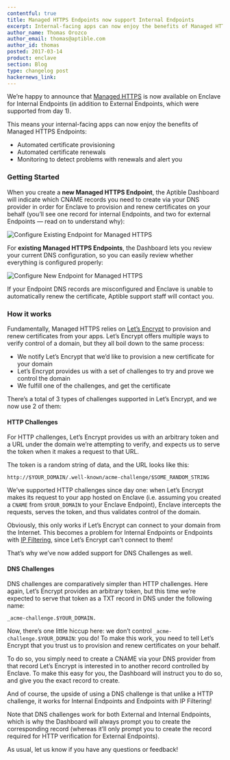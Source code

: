 ```yaml
---
contentful: true
title: Managed HTTPS Endpoints now support Internal Endpoints
excerpt: Internal-facing apps can now enjoy the benefits of Managed HTTPS Endpoints.
author_name: Thomas Orozco
author_email: thomas@aptible.com
author_id: thomas
posted: 2017-03-14
product: enclave
section: Blog
type: changelog post
hackernews_link:
---
```


We’re happy to announce that [Managed HTTPS](https://www.aptible.com/blog/managed-https/) is now available on Enclave for Internal Endpoints (in addition to External Endpoints, which were supported from day 1).

This means your internal-facing apps can now enjoy the benefits of Managed HTTPS Endpoints:

- Automated certificate provisioning
- Automated certificate renewals
- Monitoring to detect problems with renewals and alert you


### Getting Started
When you create a __new Managed HTTPS Endpoint__, the Aptible Dashboard will indicate which CNAME records you need to create via your DNS provider in order for Enclave to provision and renew certificates on your behalf (you’ll see one record for internal Endpoints, and two for external Endpoints — read on to understand why):

![Configure Existing Endpoint for Managed HTTPS](//images.contentful.com/8djp5jlzqrnc/59C4fZSI2AoEeQI0M0oCs6/41cec0b8467b3efd78936cb8eafad54c/image01.png)

For __existing Managed HTTPS Endpoints__, the Dashboard lets you review your current DNS configuration, so you can easily review whether everything is configured properly:

![Configure New Endpoint for Managed HTTPS](//images.contentful.com/8djp5jlzqrnc/2CLaBK7Ec0wie4OC8aMUoC/7eac92b25d583df696c0e919d476d6b8/image00.png)

If your Endpoint DNS records are misconfigured and Enclave is unable to automatically renew the certificate, Aptible support staff will contact you.


### How it works
Fundamentally, Managed HTTPS relies on <a href="https://letsencrypt.org?utm_campaign=aptible" target="_blank">Let’s Encrypt</a> to provision and renew certificates from your apps. Let’s Encrypt offers multiple ways to verify control of a domain, but they all boil down to the same process:
- We notify Let’s Encrypt that we’d like to provision a new certificate for your domain
- Let’s Encrypt provides us with a set of challenges to try and prove we control the domain
- We fulfill one of the challenges, and get the certificate


There’s a total of 3 types of challenges supported in Let’s Encrypt, and we now use 2 of them:

#### HTTP Challenges
For HTTP challenges, Let’s Encrypt provides us with an arbitrary token and a URL under the domain we’re attempting to verify, and expects us to serve the token when it makes a request to that URL.

The token is a random string of data, and the URL looks like this:

`http://$YOUR_DOMAIN/.well-known/acme-challenge/$SOME_RANDOM_STRING`

We’ve supported HTTP challenges since day one: when Let’s Encrypt makes its request to your app hosted on Enclave (i.e. assuming you created a `CNAME` from `$YOUR_DOMAIN` to your Enclave Endpoint), Enclave intercepts the requests, serves the token, and thus validates control of the domain.


Obviously, this only works if Let’s Encrypt can connect to your domain from the Internet. This becomes a problem for Internal Endpoints or Endpoints with [IP Filtering](https://www.aptible.com/blog/ip-filtering-made-easy-with-enclave-endpoints/), since Let’s Encrypt can’t connect to them!


That’s why we’ve now added support for DNS Challenges as well.

#### DNS Challenges
DNS challenges are comparatively simpler than HTTP challenges. Here again, Let’s Encrypt provides an arbitrary token, but this time we’re expected to serve that token as a TXT record in DNS under the following name:

`_acme-challenge.$YOUR_DOMAIN.`


Now, there’s one little hiccup here: we don’t control `_acme-challenge.$YOUR_DOMAIN`: you do! To make this work, you need to tell Let’s Encrypt that you trust us to provision and renew certificates on your behalf.


To do so, you simply need to create a CNAME via your DNS provider from that record Let’s Encrypt is interested in to another record controlled by Enclave. To make this easy for you, the Dashboard will instruct you to do so, and give you the exact record to create.


And of course, the upside of using a DNS challenge is that unlike a HTTP challenge, it works for Internal Endpoints and Endpoints with IP Filtering!

Note that DNS challenges work for both External and Internal Endpoints, which is why the Dashboard will always prompt you to create the corresponding record (whereas it’ll only prompt you to create the record required for HTTP verification for External Endpoints).


As usual, let us know if you have any questions or feedback!
